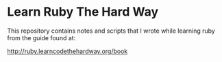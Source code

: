 Learn Ruby The Hard Way
=======================

This repository contains notes and scripts that I wrote while learning ruby from
the guide found at:

http://ruby.learncodethehardway.org/book
